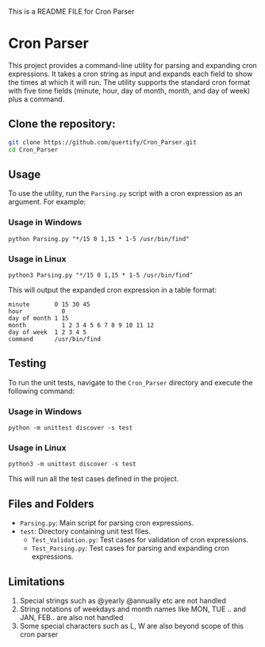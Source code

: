 This is a README FILE for Cron Parser

# Cron Parser

This project provides a command-line utility for parsing and expanding cron expressions. It takes a cron string as input and expands each field to show the times at which it will run. The utility supports the standard cron format with five time fields (minute, hour, day of month, month, and day of week) plus a command.

## Clone the repository:
```bash
git clone https://github.com/quertify/Cron_Parser.git
cd Cron_Parser
```

## Usage
To use the utility, run the `Parsing.py` script with a cron expression as an argument. For example:

### Usage in Windows
```
python Parsing.py "*/15 0 1,15 * 1-5 /usr/bin/find"
```
### Usage in Linux
```
python3 Parsing.py "*/15 0 1,15 * 1-5 /usr/bin/find"
```

This will output the expanded cron expression in a table format:
```
minute       0 15 30 45
hour	       0
day of month 1 15
month	       1 2 3 4 5 6 7 8 9 10 11 12
day of week	 1 2 3 4 5
command	     /usr/bin/find
```


## Testing

To run the unit tests, navigate to the `Cron_Parser` directory and execute the following command:

### Usage in Windows
```
python -m unittest discover -s test
```
### Usage in Linux
```
python3 -m unittest discover -s test
```

This will run all the test cases defined in the project.

## Files and Folders

- `Parsing.py`: Main script for parsing cron expressions.
- `test`: Directory containing unit test files.
  - `Test_Validation.py`: Test cases for validation of cron expressions.
  - `Test_Parsing.py`: Test cases for parsing and expanding cron expressions.


## Limitations
1. Special strings such as @yearly @annually etc are not handled
2. String notations of weekdays and month names like MON, TUE .. and JAN, FEB.. are also not handled
3. Some special characters such as L, W are also beyond scope of this cron parser